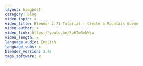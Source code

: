 ```yaml
---
layout: blogpost
category: blog
video_topic: x
video_title: Blender 2.71 Tutorial - Create a Mountain Scene
video_author: x
video_link: https://youtu.be/3a6TmSvNWsw
video_length: x
language_audio: English
language_subs: x
blender_version: 2.78
tags_software: x
---
```

